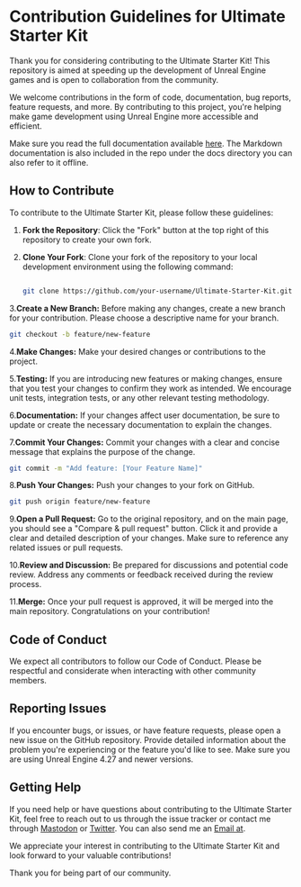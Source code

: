 # Contribution Guidelines for Ultimate Starter Kit

Thank you for considering contributing to the Ultimate Starter Kit! This repository is aimed at speeding up the development of Unreal Engine games and is open to collaboration from the community.

We welcome contributions in the form of code, documentation, bug reports, feature requests, and more. By contributing to this project, you're helping make game development using Unreal Engine more accessible and efficient.

Make sure you read the full documentation available [here](https://hfjooste.github.io/UltimateStarterKit/). The Markdown documentation is also included in the repo under the docs directory you can also refer to it offline.

## How to Contribute

To contribute to the Ultimate Starter Kit, please follow these guidelines:

1. **Fork the Repository**: Click the "Fork" button at the top right of this repository to create your own fork.

2. **Clone Your Fork**: Clone your fork of the repository to your local development environment using the following command:
   ```bash

   git clone https://github.com/your-username/Ultimate-Starter-Kit.git
   ```
3.**Create a New Branch:** Before making any changes, create a new branch for your contribution. Please choose a descriptive name for your branch.
```bash
git checkout -b feature/new-feature
```
4.**Make Changes:** Make your desired changes or contributions to the project.

5.**Testing:** If you are introducing new features or making changes, ensure that you test your changes to confirm they work as intended. We encourage unit tests, integration tests, or any other relevant testing methodology.

6.**Documentation:** If your changes affect user documentation, be sure to update or create the necessary documentation to explain the changes.

7.**Commit Your Changes:** Commit your changes with a clear and concise message that explains the purpose of the change.


```bash
git commit -m "Add feature: [Your Feature Name]"
```
8.**Push Your Changes:** Push your changes to your fork on GitHub.
```bash
git push origin feature/new-feature
```
9.**Open a Pull Request:** Go to the original repository, and on the main page, you should see a "Compare & pull request" button. Click it and provide a clear and detailed description of your changes. Make sure to reference any related issues or pull requests.

10.**Review and Discussion:** Be prepared for discussions and potential code review. Address any comments or feedback received during the review process.

11.**Merge:** Once your pull request is approved, it will be merged into the main repository. Congratulations on your contribution!

## Code of Conduct 

We expect all contributors to follow our Code of Conduct. Please be respectful and considerate when interacting with other community members.

## Reporting Issues

If you encounter bugs, or issues, or have feature requests, please open a new issue on the GitHub repository. Provide detailed information about the problem you're experiencing or the feature you'd like to see. Make sure you are using Unreal Engine 4.27 and newer versions.

## Getting Help

If you need help or have questions about contributing to the Ultimate Starter Kit, feel free to reach out to us through the issue tracker or contact me through [Mastodon](https://mastodon.gamedev.place/@hfjooste) or [Twitter](https://twitter.com/hfjooste). You can also send me an [Email at](mailto:henryjooste95@gmail.com).

We appreciate your interest in contributing to the Ultimate Starter Kit and look forward to your valuable contributions!

Thank you for being part of our community.
